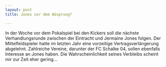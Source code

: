 ```yaml
---
layout: post
title: Jones vor dem Absprung?

---
```


In der Woche vor dem Pokalspiel bei den Kickers soll die nächste Verhandlungsrunde zwischen der Eintracht und Jermaine Jones folgen. Der Mittelfeldspieler hatte im letzten Jahr eine vorzeitige Vertragsverlängerung abgelehnt. Zahlreiche Vereine, darunter der FC Schalke 04, sollen ebenfalls Interesse an Jones haben. Die Wahrscheinlichkeit seines Verbleibs scheint mir zur Zeit eher gering...


